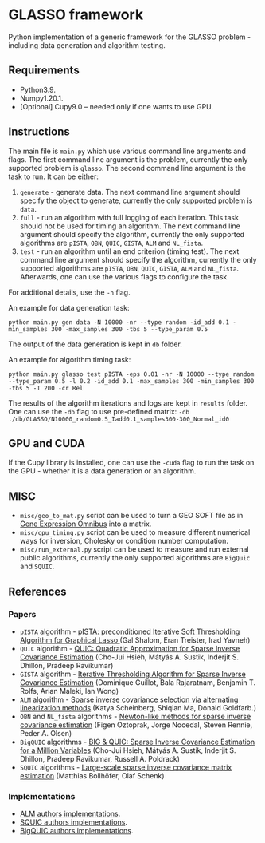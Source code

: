 # GLASSO framework
Python implementation of a generic framework for the GLASSO problem - including data generation and algorithm testing.
  
## Requirements

- Python3.9.
- Numpy1.20.1.
- [Optional] Cupy9.0 – needed only if one wants to use GPU.

## Instructions

The main file is `main.py` which use various command line arguments and flags.
The first command line argument is the problem, currently the only supported problem is `glasso`.
The second command line argument is the task to run. It can be either:
1. `generate` - generate data. The next command line argument should specify the object to generate, currently the only supported problem is `data`.
2. `full` - run an algorithm with full logging of each iteration. This task should not be used for timing an algorithm. The next command line argument should specify the algorithm, currently the only supported algorithms are `pISTA`, `OBN`, `QUIC`, `GISTA`, `ALM` and `NL_fista`.
3. `test` - run an algorithm until an end criterion (timing test). The next command line argument should specify the algorithm, currently the only supported algorithms are `pISTA`, `OBN`, `QUIC`, `GISTA`, `ALM` and `NL_fista`.
Afterwards, one can use the various flags to configure the task.

For additional details, use the `-h` flag.

An example for data generation task:
```
python main.py gen data -N 10000 -nr --type random -id_add 0.1 -min_samples 300 -max_samples 300 -tbs 5 --type_param 0.5
```

The output of the data generation is kept in `db` folder.

An example for algorithm timing task:
```
python main.py glasso test pISTA -eps 0.01 -nr -N 10000 --type random --type_param 0.5 -l 0.2 -id_add 0.1 -max_samples 300 -min_samples 300 -tbs 5 -T 200 -cr Rel
```
The results of the algorithm iterations and logs are kept in `results` folder.
One can use the `-db` flag to use pre-defined matrix: `-db ./db/GLASSO/N10000_random0.5_Iadd0.1_samples300-300_Normal_id0`

## GPU and CUDA ##

If the Cupy library is installed, one can use the `-cuda` flag to run the task on the GPU - whether it is a data generation or an algorithm.

## MISC ##

* `misc/geo_to_mat.py` script can be used to turn a GEO SOFT file as in [Gene Expression Omnibus](http://www.ncbi.nlm.nih.gov/geo/) into a matrix.
* `misc/cpu_timing.py` script can be used to measure different numerical ways for inversion, Cholesky or condition number computation.
* `misc/run_external.py` script can be used to measure and run external public algorithms, currently the only supported algorithms are `BigQuic` and `SQUIC`.

## References
### Papers
* `pISTA` algorithm - [pISTA: preconditioned Iterative Soft Thresholding Algorithm for Graphical Lasso
](https://arxiv.org/pdf/2205.10027.pdf) (Gal Shalom, Eran Treister, Irad Yavneh)  
* `QUIC` algorithm - [QUIC: Quadratic Approximation for Sparse Inverse Covariance Estimation](https://jmlr.org/papers/volume15/hsieh14a/hsieh14a.pdf) (Cho-Jui Hsieh, Mátyás A. Sustik, Inderjit S. Dhillon, Pradeep Ravikumar)  
* `GISTA` algorithm - [Iterative Thresholding Algorithm for Sparse Inverse Covariance Estimation](https://arxiv.org/pdf/1211.2532.pdf) (Dominique Guillot, Bala Rajaratnam, Benjamin T. Rolfs, Arian Maleki, Ian Wong)  
* `ALM` algorithm - [Sparse inverse covariance selection via alternating linearization methods](https://proceedings.neurips.cc/paper/2010/file/2723d092b63885e0d7c260cc007e8b9d-Paper.pdf) (Katya Scheinberg, Shiqian Ma, Donald Goldfarb.)  
* `OBN` and `NL_fista` algorithms - [Newton-like methods for sparse inverse covariance estimation](https://papers.nips.cc/paper/2012/file/b3967a0e938dc2a6340e258630febd5a-Paper.pdf) (Figen Oztoprak, Jorge Nocedal, Steven Rennie, Peder A. Olsen)  
* `BigQUIC` algorithms - [BIG & QUIC: Sparse Inverse Covariance Estimation for a Million Variables](https://www.cs.utexas.edu/~cjhsieh/hugeQUIC.pdf) (Cho-Jui Hsieh, Mátyás A. Sustik, Inderjit S. Dhillon, Pradeep Ravikumar, Russell A. Poldrack)  
* `SQUIC` algorithms - [Large-scale sparse inverse covariance matrix estimation](http://www.icm.tu-bs.de/~bolle/Publicat/squic.pdf) (Matthias  Bollhöfer, Olaf Schenk)

### Implementations
  * [ALM authors implementations](https://www.math.ucdavis.edu/~sqma/ALM-SICS.html).
  * [SQUIC authors implementations](https://www.gitlab.ci.inf.usi.ch/SQUIC/libSQUIC).
  * [BigQUIC authors implementations](https://github.com/cran/BigQuic).
